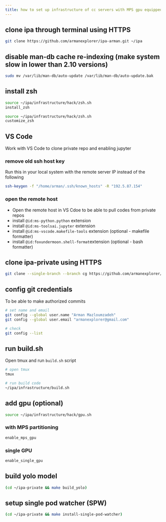 ```yaml
---
title: how to set up infrastructure of cc servers with MPS gpu equipped
---
```


## clone ipa through terminal using HTTPS

```bash
git clone https://github.com/armanexplorer/ipa-arman.git ~/ipa
```

## disable man-db cache re-indexing (make system slow in lower than 2.10 versions)

```bash
sudo mv /var/lib/man-db/auto-update /var/lib/man-db/auto-update.bak
```

## install zsh

```bash
source ~/ipa/infrastructure/hack/zsh.sh
install_zsh

source ~/ipa/infrastructure/hack/zsh.sh
customize_zsh
```

## VS Code

Work with VS Code to clone private repo and enabling jupyter

### remove old ssh host key

Run this in your local system with the remote server IP instead of the following

```bash
ssh-keygen -f "/home/arman/.ssh/known_hosts" -R "192.5.87.154"
```

### open the remote host

- Open the remote host in VS Cdoe to be able to pull codes from private repos
- install `@id:ms-python.python` extension
- install `@id:ms-toolsai.jupyter` extension
- install `@id:ms-vscode.makefile-tools` extension (optional - makefile formatter)
- install `@id:foxundermoon.shell-format`extension (optional - bash formatter)

## clone ipa-private using HTTPS

```bash
git clone --single-branch --branch cg https://github.com/armanexplorer/ipa-private-arman.git ~/ipa-private
```

## config git credentials

To be able to make authorized commits

```bash
# set name and email
git config --global user.name "Arman Mazloumzadeh"
git config --global user.email "armanexplorer@gmail.com"

# check
git config --list
```

## run build.sh

Open tmux and run `build.sh` script

```bash
# open tmux
tmux

# run build code
~/ipa/infrastructure/build.sh
```

## add gpu (optional)

```bash
source ~/ipa/infrastructure/hack/gpu.sh
```

### with MPS partitioning

```bash
enable_mps_gpu
```

### single GPU

```bash
enable_single_gpu
```

## build yolo model

```bash
(cd ~/ipa-private && make build_yolo)
```

## setup single pod watcher (SPW)

```bash
(cd ~/ipa-private && make install-single-pod-watcher)
```
